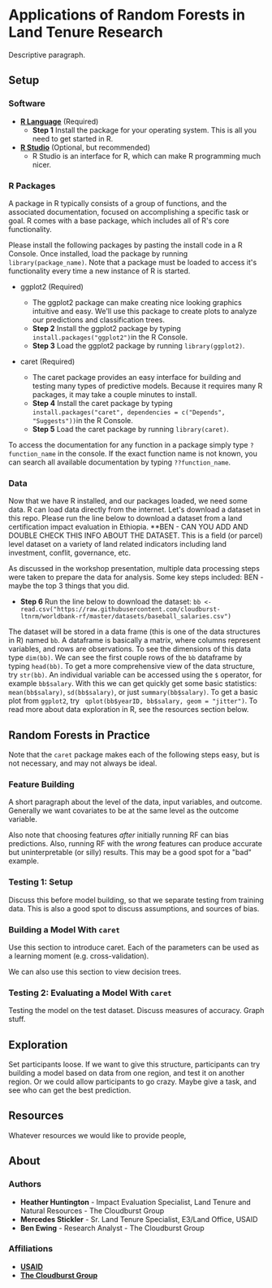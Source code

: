 # Applications of Random Forests in Land Tenure Research
Descriptive paragraph.

## Setup
### Software
* **[R Language](http://cran.cnr.berkeley.edu/)** (Required)
  * **Step 1** Install the package for your operating system. This is all you need to get started in R.
* **[R Studio](https://www.rstudio.com/products/rstudio/download/)** (Optional, but recommended)
  * R Studio is an interface for R, which can make R programming much nicer.

### R Packages
A package in R typically consists of a group of functions, and the associated documentation, focused on accomplishing a specific task or goal. R comes with a base package, which includes all of R's core functionality.

Please install the following packages by pasting the install code in a R Console. Once installed, load the package by running `library(package_name)`. Note that a package must be loaded to access it's functionality every time a new instance of R is started.

* ggplot2 (Required)
  * The ggplot2 package can make creating nice looking graphics intuitive and easy. We'll use this package to create plots to analyze our     predictions and classification trees.
  * **Step 2** Install the ggplot2 package by typing `install.packages("ggplot2")`in the R Console. 
  * **Step 3** Load the ggplot2 package by running `library(ggplot2)`.

* caret (Required)
  * The caret package provides an easy interface for building and testing many types of predictive models. Because it requires many R packages, it may take a couple minutes to install. 
  * **Step 4** Install the caret package by typing `install.packages("caret", dependencies = c("Depends", "Suggests"))`in the R Console.
  * **Step 5** Load the caret package by running `library(caret)`.
  
To access the documentation for any function in a package simply type `?function_name` in the console. If the exact function name is not known, you can search all available documentation by typing `??function_name`.

### Data
Now that we have R installed, and our packages loaded, we need some data. R can load data directly from the internet. Let's download a dataset in this repo. Please run the line below to download a dataset from a land certification impact evaluation in Ethiopia. **BEN - CAN YOU ADD AND DOUBLE CHECK THIS INFO ABOUT THE DATASET. This is a field (or parcel) level dataset on a variety of land related indicators including land investment, conflit, governance, etc. 

As discussed in the workshop presentation, multiple data processing steps were taken to prepare the data for analysis. Some key steps included: BEN - maybe the top 3 things that you did. 

* **Step 6** Run the line below to download the dataset: 
`bb <-  read.csv("https://raw.githubusercontent.com/cloudburst-ltnrm/worldbank-rf/master/datasets/baseball_salaries.csv")`

The dataset will be stored in a data frame (this is one of the data structures in R) named `bb`. A dataframe is basically a matrix, where columns represent variables, and rows are observations. To see the dimensions of this data type `dim(bb)`. We can see the first couple rows of the `bb` dataframe by typing `head(bb)`. To get a more comprehensive view of the data structure, try `str(bb)`. An individual variable can be accessed using the `$` operator, for example `bb$salary`. With this we can get quickly get some basic statistics: `mean(bb$salary)`, `sd(bb$salary)`, or just `summary(bb$salary)`. To get a basic plot from `ggplot2`, try ` qplot(bb$yearID, bb$salary, geom = "jitter")`. To read more about data exploration in R, see the resources section below.


## Random Forests in Practice
Note that the `caret` package makes each of the following steps easy, but is not necessary, and may not always be ideal.

### Feature Building
A short paragraph about the level of the data, input variables, and outcome. Generally we want covariates to be at the same level as the outcome variable.

Also note that choosing features *after* initially running RF can bias predictions. Also, running RF with the *wrong* features can produce accurate but uninterpretable (or silly) results. This may be a good spot for a "bad" example.

### Testing 1: Setup
Discuss this before model building, so that we separate testing from training data. This is also a good spot to discuss assumptions, and sources of bias.

### Building a Model With `caret`
Use this section to introduce caret. Each of the parameters can be used as a learning moment (e.g. cross-validation).

We can also use this section to view decision trees.

### Testing 2: Evaluating a Model With `caret`
Testing the model on the test dataset. Discuss measures of accuracy. Graph stuff.

## Exploration
Set participants loose. If we want to give this structure, participants can try building a model based on data from one region, and test it on another region. Or we could allow participants to go crazy. Maybe give a task, and see who can get the best prediction.

## Resources
Whatever resources we would like to provide people,

## About
### Authors
* **Heather Huntington** - Impact Evaluation Specialist, Land Tenure and Natural Resources - The Cloudburst Group
* **Mercedes Stickler** - Sr. Land Tenure Specialist, E3/Land Office, USAID 
* **Ben Ewing** - Research Analyst - The Cloudburst Group

### Affiliations
* **[USAID](https://www.usaid.gov/)**
* **[The Cloudburst Group](http://www.cloudburstgroup.com)**




